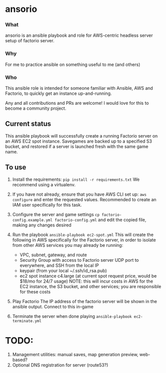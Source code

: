 # ansorio

### What
ansorio is an ansible playbook and role for AWS-centric headless server setup of factorio server.

### Why
For me to practice ansible on something useful to me (and others)

### Who
This ansible role is intended for someone familiar with Ansible, AWS and Factorio, to quickly get an instance up-and-running.

Any and all contributions and PRs are welcome! I would love for this to become a community project.

## Current status
This ansible playbook will successfully create a running Factorio server on an AWS EC2 spot instance. Savegames are backed up to a specified S3 bucket, and restored if a server is launched fresh with the same game name.

## To use
1. Install the requirements:
  `pip install -r requirements.txt`
  We recommend using a virtualenv.

1. If you have not already, ensure that you have AWS CLI set up:
  `aws configure`
  and enter the requested values. Recommended to create an IAM user specifically for this task. 

1. Configure the server and game settings
  `cp factorio-config.example.yml factorio-config.yml` and edit the copied file, making any changes desired

1. Run the playbook
  `ansible-playbook ec2-spot.yml`
  This will create the following in AWS specifically for the Factorio server, in order to isolate from other AWS services you may already be running:
    * VPC, subnet, gateway, and route
    * Security Group with access to Factorio server UDP port to everywhere, and SSH from the local IP
    * keypair (from your local ~/.ssh/id_rsa.pub)
    * ec2 spot instance c4.large (at current spot request price, would be $18/mo for 24/7 usage)
  NOTE: this will incur costs in AWS for the EC2 instance, the S3 bucket, and other services; you are responsible for these costs

1. Play Factorio
  The IP address of the factorio server will be shown in the ansible output. Connect to this in-game

1. Terminate the server when done playing
  `ansible-playbook ec2-terminate.yml`

# TODO:

1. Management utilities: manual saves, map generation preview, web-based?
1. Optional DNS registration for server (route53?)
